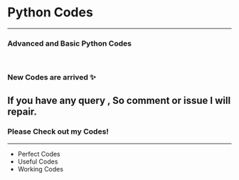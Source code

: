 
<h1>Python Codes</h1>
<hr>
<h3>Advanced and Basic Python Codes</h3>
<br>
<h3>New Codes are arrived ✨</h3>
<h2>If you have any query , So comment or issue I will repair.</h2>
<h3>Please Check out my Codes!</h3>
<hr>
<ul>
  <li>Perfect Codes</li>
  <li>Useful Codes</li>
  <li>Working Codes</li>
</ul>
